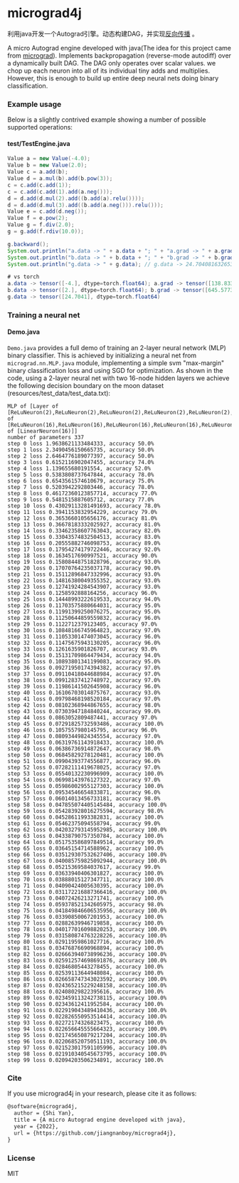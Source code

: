 # micrograd4j

利用java开发一个Autograd引擎。动态构建DAG，并实现[反向传播](https://rufflewind.com/2016-12-30/reverse-mode-automatic-differentiation) 。

A micro Autograd engine developed with java(The idea for this project came from [micrograd](https://github.com/karpathy/micrograd)). Implements backpropagation (reverse-mode autodiff) over a dynamically built DAG. The DAG only operates over scalar values. we chop up each neuron into all of its individual tiny adds and multiplies. However, this is enough to build up entire deep neural nets doing binary classification.

### Example usage

Below is a slightly contrived example showing a number of possible supported operations:

#### test/TestEngine.java

``` java
Value a = new Value(-4.0);
Value b = new Value(2.0);
Value c = a.add(b);
Value d = a.mul(b).add(b.pow(3));
c = c.add(c.add(1));
c = c.add(c.add(1).add(a.neg()));
d = d.add(d.mul(2).add((b.add(a).relu())));
d = d.add(d.mul(3).add((b.add(a.neg())).relu()));
Value e = c.add(d.neg());
Value f = e.pow(2);
Value g = f.div(2.0);
g = g.add(f.rdiv(10.0));

g.backward();
System.out.println("a.data -> " + a.data + "; " + "a.grad -> " + a.grad); // a.data -> -4.0; a.grad -> 138.83381924198252
System.out.println("b.data -> " + b.data + "; " + "b.grad -> " + b.grad); // b.data -> 2.0; b.grad -> 645.5772594752186
System.out.println("g.data -> " + g.data); // g.data -> 24.70408163265306

# vs torch
a.data -> tensor([-4.], dtype=torch.float64); a.grad -> tensor([138.8338], dtype=torch.float64)
b.data -> tensor([2.], dtype=torch.float64); b.grad -> tensor([645.5773], dtype=torch.float64)
g.data -> tensor([24.7041], dtype=torch.float64)

```

### Training a neural net

#### Demo.java

`Demo.java` provides a full demo of training an 2-layer neural network (MLP) binary classifier. This is achieved by initializing a neural net from `micrograd.nn.MLP.java` module, implementing a simple svm "max-margin" binary classification loss and using SGD for optimization. As shown in the code, using a 2-layer neural net with two 16-node hidden layers we achieve the following decision boundary on the moon dataset (resources/test_data/test_data.txt):
``` 
MLP of [Layer of [ReLuNeuron(2),ReLuNeuron(2),ReLuNeuron(2),ReLuNeuron(2),ReLuNeuron(2),ReLuNeuron(2),ReLuNeuron(2),ReLuNeuron(2),ReLuNeuron(2),ReLuNeuron(2),ReLuNeuron(2),ReLuNeuron(2),ReLuNeuron(2),ReLuNeuron(2),ReLuNeuron(2),ReLuNeuron(2)],Layer of [ReLuNeuron(16),ReLuNeuron(16),ReLuNeuron(16),ReLuNeuron(16),ReLuNeuron(16),ReLuNeuron(16),ReLuNeuron(16),ReLuNeuron(16),ReLuNeuron(16),ReLuNeuron(16),ReLuNeuron(16),ReLuNeuron(16),ReLuNeuron(16),ReLuNeuron(16),ReLuNeuron(16),ReLuNeuron(16)],Layer of [LinearNeuron(16)]]
number of parameters 337
step 0 loss 1.9638621133484333, accuracy 50.0%
step 1 loss 2.3490456150665735, accuracy 50.0%
step 2 loss 2.6464776189077397, accuracy 50.0%
step 3 loss 0.6152116902047455, accuracy 74.0%
step 4 loss 1.139655680191554, accuracy 52.0%
step 5 loss 0.5383808737647844, accuracy 78.0%
step 6 loss 0.6543561574610679, accuracy 75.0%
step 7 loss 0.5203942292803446, accuracy 78.0%
step 8 loss 0.46172360123857714, accuracy 77.0%
step 9 loss 0.5481515887605712, accuracy 77.0%
step 10 loss 0.43029113281491693, accuracy 78.0%
step 11 loss 0.3941153832954229, accuracy 79.0%
step 12 loss 0.3653660105656176, accuracy 81.0%
step 13 loss 0.36678183332025927, accuracy 81.0%
step 14 loss 0.33462358607763043, accuracy 82.0%
step 15 loss 0.33043574832504513, accuracy 83.0%
step 16 loss 0.20555882746098753, accuracy 89.0%
step 17 loss 0.17954274179722446, accuracy 92.0%
step 18 loss 0.1634517690997521, accuracy 90.0%
step 19 loss 0.15808448751828796, accuracy 93.0%
step 20 loss 0.17070764235037178, accuracy 90.0%
step 21 loss 0.15112896847332996, accuracy 93.0%
step 22 loss 0.14816380049355352, accuracy 93.0%
step 23 loss 0.12741924284543907, accuracy 93.0%
step 24 loss 0.1258592888164256, accuracy 96.0%
step 25 loss 0.14448993222619533, accuracy 94.0%
step 26 loss 0.11703575880664031, accuracy 95.0%
step 27 loss 0.11991399250076275, accuracy 95.0%
step 28 loss 0.11250644859559832, accuracy 96.0%
step 29 loss 0.1122712379123405, accuracy 97.0%
step 30 loss 0.10848166745964823, accuracy 97.0%
step 31 loss 0.11053301474073045, accuracy 96.0%
step 32 loss 0.11475675943130205, accuracy 96.0%
step 33 loss 0.1261635901826707, accuracy 93.0%
step 34 loss 0.15131709864479434, accuracy 94.0%
step 35 loss 0.10893801341199083, accuracy 95.0%
step 36 loss 0.09271950174394382, accuracy 97.0%
step 37 loss 0.09110418044688984, accuracy 97.0%
step 38 loss 0.09912837412748972, accuracy 97.0%
step 39 loss 0.11986141502645908, accuracy 96.0%
step 40 loss 0.16106703014875767, accuracy 93.0%
step 41 loss 0.09798468198520184, accuracy 97.0%
step 42 loss 0.08102368944867655, accuracy 98.0%
step 43 loss 0.07303947184840244, accuracy 99.0%
step 44 loss 0.0863052809487441, accuracy 97.0%
step 45 loss 0.07291825732593486, accuracy 100.0%
step 46 loss 0.1057557980145795, accuracy 96.0%
step 47 loss 0.08093449824345554, accuracy 97.0%
step 48 loss 0.06319761143918433, accuracy 100.0%
step 49 loss 0.06386736914872647, accuracy 98.0%
step 50 loss 0.06845829278120481, accuracy 100.0%
step 51 loss 0.09904393774556877, accuracy 96.0%
step 52 loss 0.07282111419678025, accuracy 97.0%
step 53 loss 0.05540132230996909, accuracy 100.0%
step 54 loss 0.06998143976127322, accuracy 97.0%
step 55 loss 0.05986002955127303, accuracy 100.0%
step 56 loss 0.09534546654833871, accuracy 96.0%
step 57 loss 0.06014013456733181, accuracy 98.0%
step 58 loss 0.047855074405145484, accuracy 100.0%
step 59 loss 0.054283928016275594, accuracy 98.0%
step 60 loss 0.04528611993382831, accuracy 100.0%
step 61 loss 0.05462375094558794, accuracy 99.0%
step 62 loss 0.042032793145952985, accuracy 100.0%
step 63 loss 0.04338790757350784, accuracy 100.0%
step 64 loss 0.051753586897849514, accuracy 99.0%
step 65 loss 0.03645154714588962, accuracy 100.0%
step 66 loss 0.035129307532627406, accuracy 100.0%
step 67 loss 0.040085759825092944, accuracy 100.0%
step 68 loss 0.05215369584037617, accuracy 99.0%
step 69 loss 0.03633940406301827, accuracy 100.0%
step 70 loss 0.03888015127347711, accuracy 100.0%
step 71 loss 0.04090424005630395, accuracy 100.0%
step 72 loss 0.031172216887366416, accuracy 100.0%
step 73 loss 0.04072426213271741, accuracy 100.0%
step 74 loss 0.059378521342605975, accuracy 98.0%
step 75 loss 0.041849846606535956, accuracy 100.0%
step 76 loss 0.03390850067201953, accuracy 100.0%
step 77 loss 0.02882639946719858, accuracy 100.0%
step 78 loss 0.040177016098820253, accuracy 100.0%
step 79 loss 0.031580874763228226, accuracy 100.0%
step 80 loss 0.02911959861027716, accuracy 100.0%
step 81 loss 0.03476876690968894, accuracy 100.0%
step 82 loss 0.026663940738996236, accuracy 100.0%
step 83 loss 0.025912574698691876, accuracy 100.0%
step 84 loss 0.02846805443278455, accuracy 100.0%
step 85 loss 0.02539113644948084, accuracy 100.0%
step 86 loss 0.026658747343023592, accuracy 100.0%
step 87 loss 0.024365215229248158, accuracy 100.0%
step 88 loss 0.02408029822395616, accuracy 100.0%
step 89 loss 0.023459113242738115, accuracy 100.0%
step 90 loss 0.02343612411952584, accuracy 100.0%
step 91 loss 0.022919043489410436, accuracy 100.0%
step 92 loss 0.022826550953514414, accuracy 100.0%
step 93 loss 0.02272174326823475, accuracy 100.0%
step 94 loss 0.022656645555664323, accuracy 100.0%
step 95 loss 0.021745650879217204, accuracy 100.0%
step 96 loss 0.022068520750511193, accuracy 100.0%
step 97 loss 0.021523017591105996, accuracy 100.0%
step 98 loss 0.021910340545673795, accuracy 100.0%
step 99 loss 0.02094203506234891, accuracy 100.0%
``` 

### Cite

If you use micrograd4j in your research, please cite it as follows:

```latex
@software{micrograd4j,
  author = {Shi Yan},
  title = {A micro Autograd engine developed with java},
  year = {2022},
  url = {https://github.com/jiangnanboy/micrograd4j},
}
```

### License

MIT
